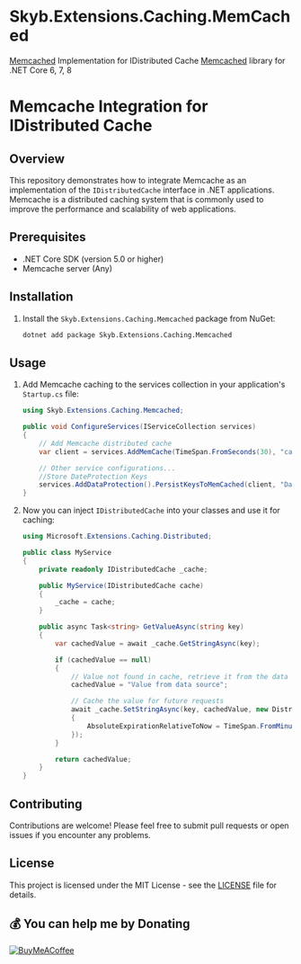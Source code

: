 # Skyb.Extensions.Caching.MemCached

[Memcached](https://memcached.org/) Implementation for IDistributed Cache [Memcached](https://memcached.org/) library for .NET Core 6, 7, 8

# Memcache Integration for IDistributed Cache

## Overview

This repository demonstrates how to integrate Memcache as an implementation of the `IDistributedCache` interface in .NET applications. Memcache is a distributed caching system that is commonly used to improve the performance and scalability of web applications.

## Prerequisites

- .NET Core SDK (version 5.0 or higher)
- Memcache server (Any)

## Installation

1. Install the `Skyb.Extensions.Caching.Memcached` package from NuGet:

    ```bash
    dotnet add package Skyb.Extensions.Caching.Memcached
    ```

## Usage

1. Add Memcache caching to the services collection in your application's `Startup.cs` file:

    ```csharp
    using Skyb.Extensions.Caching.Memcached;

    public void ConfigureServices(IServiceCollection services)
    {
        // Add Memcache distributed cache
        var client = services.AddMemCache(TimeSpan.FromSeconds(30), "cache.skybin.io:11211"); 

        // Other service configurations...
        //Store DateProtection Keys
        services.AddDataProtection().PersistKeysToMemCached(client, "DataProtectionKeys");
    }
    ```

2. Now you can inject `IDistributedCache` into your classes and use it for caching:

    ```csharp
    using Microsoft.Extensions.Caching.Distributed;

    public class MyService
    {
        private readonly IDistributedCache _cache;

        public MyService(IDistributedCache cache)
        {
            _cache = cache;
        }

        public async Task<string> GetValueAsync(string key)
        {
            var cachedValue = await _cache.GetStringAsync(key);

            if (cachedValue == null)
            {
                // Value not found in cache, retrieve it from the data source
                cachedValue = "Value from data source";

                // Cache the value for future requests
                await _cache.SetStringAsync(key, cachedValue, new DistributedCacheEntryOptions
                {
                    AbsoluteExpirationRelativeToNow = TimeSpan.FromMinutes(10) // Cache for 10 minutes
                });
            }

            return cachedValue;
        }
    }
    ```

## Contributing

Contributions are welcome! Please feel free to submit pull requests or open issues if you encounter any problems.

## License

This project is licensed under the MIT License - see the [LICENSE](LICENSE) file for details.

  ## 💰 You can help me by Donating
  [![BuyMeACoffee](https://img.shields.io/badge/Buy%20Me%20a%20Coffee-ffdd00?style=for-the-badge&logo=buy-me-a-coffee&logoColor=black)](https://buymeacoffee.com/anwarjaved)
